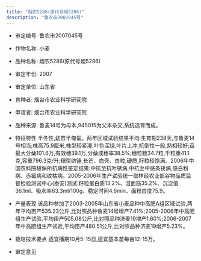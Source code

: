 ```yaml
---
title: "烟农5286(原代号烟5286)"
description: "鲁农审2007045号"
---
```

* 审定编号:  鲁农审2007045号

*  作物名称:  小麦

*  品种名称:  烟农5286(原代号烟5286)

*  审定年份:  2007

*  审定单位:  山东省

* 育种者:  烟台市农业科学研究院

*  申请者:  烟台市农业科学研究院

*  品种来源:  鲁麦14号为母本,945015为父本杂交,系统选育而成。

*  特征特性
半冬性,幼苗半匍匐。两年区域试验结果平均:生育期238天,与鲁麦14号相当;株高75.9厘米,株型较紧凑,叶色深绿,叶片上冲,抗倒性一般,熟相较好;亩最大分蘖101.6万,有效穗39.1万,分蘖成穗率38.5%;穗粒数34.7粒,千粒重41.1克,容重796.3克/升;穗型纺锤,长芒、白壳、白粒,硬质,籽粒较饱满。2006年中国农科院植保所抗病性鉴定结果:中抗至抗叶锈病,中抗至中感条锈病,感白粉病、赤霉病和纹枯病。2005-2006年生产试验统一取样经农业部谷物品质监督检验测试中心(泰安)测试:籽粒蛋白质13.2%、湿面筋35.2%、沉淀值36.1ml、吸水率63.3ml/100g、稳定时间4.6min、面粉白度75.9。

*  产量表现
该品种参加了2003-2005年山东省小麦品种中高肥A组区域试验,两年平均亩产535.23公斤,比对照品种鲁麦14号增产7.41%;2005-2006年中高肥组生产试验,平均亩产505.08公斤,比对照品种济麦19增产1.60%;2006-2007年中高肥组生产试验,平均亩产480.51公斤,比对照品种济麦19增产5.23%。

*  栽培技术要点
适宜播期10月5-15日,适宜基本苗每亩12-15万。

*  审定意见

